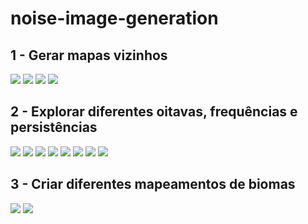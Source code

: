 # noise-image-generation

## 1 - Gerar mapas vizinhos
![](https://github.com/RayanaRM/noise-image-generation/blob/main/images/map_part2.bmp) ![](https://github.com/RayanaRM/noise-image-generation/blob/main/images/map_part5.bmp)
![](https://github.com/RayanaRM/noise-image-generation/blob/main/images/map_part1.bmp) ![](https://github.com/RayanaRM/noise-image-generation/blob/main/images/map_part3.bmp)

## 2 - Explorar diferentes oitavas, frequências e persistências
![](https://github.com/RayanaRM/noise-image-generation/blob/main/images/ex_1.bmp) 
![](https://github.com/RayanaRM/noise-image-generation/blob/main/images/ex_2.bmp) 
![](https://github.com/RayanaRM/noise-image-generation/blob/main/images/ex_3.bmp) 
![](https://github.com/RayanaRM/noise-image-generation/blob/main/images/ex_4.bmp) 
![](https://github.com/RayanaRM/noise-image-generation/blob/main/images/ex_5.bmp) 
![](https://github.com/RayanaRM/noise-image-generation/blob/main/images/ex_6.bmp)
![](https://github.com/RayanaRM/noise-image-generation/blob/main/images/ex_7.bmp) 
![](https://github.com/RayanaRM/noise-image-generation/blob/main/images/ex_8.bmp)

## 3 - Criar diferentes mapeamentos de biomas
![](https://github.com/RayanaRM/noise-image-generation/blob/main/images/bioma1.bmp) 
![](https://github.com/RayanaRM/noise-image-generation/blob/main/images/bioma2.bmp) 